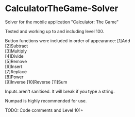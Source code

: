 # CalculatorTheGame-Solver
Solver for the mobile application "Calculator: The Game"

Tested and working up to and including level 100.

Button functions were included in order of appearance:
[1]Add      
[2]Subtract    
[3]Multiply   
[4]Divide   
[5]Remove      
[6]Insert    
[7]Replace  
[8]Power    
[9]Inverse 
[10]Reverse 
[11]Sum

Inputs aren't sanitised. It will break if you type a string.

Numpad is highly recommended for use.

TODO: Code comments and Level 101+
